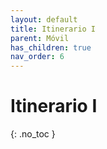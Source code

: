 ```yaml
---
layout: default
title: Itinerario I
parent: Móvil
has_children: true
nav_order: 6
---
```


# Itinerario I
{: .no_toc }

